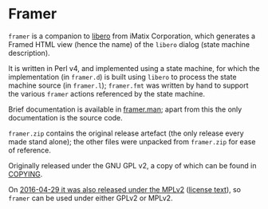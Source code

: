 # Framer

`framer` is a companion to
[libero](https://github.com/imatix-legacy/libero) from iMatix
Corporation, which generates a Framed HTML view (hence the name)
of the `libero` dialog (state machine description).

It is written in Perl v4, and implemented using a state machine, for 
which the implementation (in `framer.d`) is built using `libero` to 
process the state machine source (in `framer.l`); `framer.fmt` was 
written by hand to support the various `framer` actions referenced
by the state machine.

Brief documentation is available in [framer.man](framer.man); apart from
this the only documentation is the source code.

`framer.zip` contains the original release artefact (the only release
every made stand alone); the other files were unpacked from `framer.zip`
for ease of reference.

Originally released under the GNU GPL v2, a copy of which can be found in
[COPYING](COPYING).

On [2016-04-29 it was also released under the
MPLv2](https://github.com/imatix-legacy/license) ([license
text](https://www.mozilla.org/en-US/MPL/2.0/)), so `framer` can
be used under either GPLv2 or MPLv2.
